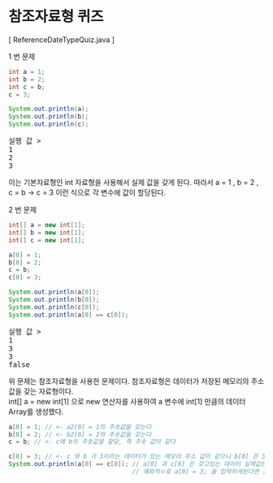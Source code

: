 # 참조자료형 퀴즈
[ ReferenceDateTypeQuiz.java ]  

1 번 문제  
```java
int a = 1;
int b = 2;
int c = b;
c = 3;

System.out.println(a);
System.out.println(b);
System.out.println(c);
```

<pre>
실행 값 >  
1
2
3
</pre>

이는 기본자료형인 int 자료형을 사용해서 실제 값을 갖게 된다. 따라서 a = 1 , b = 2 , c = b -> c = 3 이런 식으로 각 변수에 값이 할당된다.  

2 번 문제  

```java
int[] a = new int[1];
int[] b = new int[1];
int[] c = new int[1];

a[0] = 1;
b[0] = 2;
c = b;
c[0] = 3;

System.out.println(a[0]);
System.out.println(b[0]);
System.out.println(c[0]);
System.out.println(a[0] == c[0]);
```

<pre>
실행 값 >  
1
3
3
false
</pre>

위 문제는 참조자료형을 사용한 문제이다. 참조자료형은 데이터가 저장된 메모리의 주소 값을 갖는 자료형이다.  
int[] a = new int[1] 으로 new 연산자를 사용하여 a 변수에 int[1] 만큼의 데이터 Array를 생성했다.  

```java
a[0] = 1; // <- a2[0] = 1의 주솟값을 갖는다
b[0] = 2; // <- b2[0] = 2의 주솟값을 갖는다
c = b; // <- c에 b의 주솟값을 할당, 즉 주솟 값이 같다

c[0] = 3; // <- c 와 b 가 3이라는 데이터가 있는 메모리 주소 값이 같으니 b[0] 은 3의 주소값을 갖게 되고 c[0] 도 3의 주소값을 갖게된다
System.out.println(a[0] == c[0]); // a[0] 과 c[0] 은 갖고있는 데이터 실제값은 다르다. 따라서 주소값도 다르기에 False 가 출력된다.
                                  // 예외적ㅇ로 a[0] = 3; 을 입력하게된다면 동일한 주소값을 갖게되어 True 가 출력된다.
```
